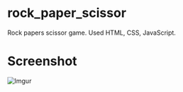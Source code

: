 # rock_paper_scissor
Rock papers scissor game. Used HTML, CSS, JavaScript.

# Screenshot
![Imgur](https://i.imgur.com/PopDfDl.png)